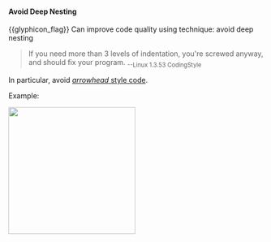 <div id="title">

#### Avoid Deep Nesting

</div>

<span id="prereqs"></span>

<span id="outcomes">{{glyphicon_flag}} Can improve code quality using technique: avoid deep nesting </span>

<div id="body">

>If you need more than 3 levels of indentation, you're screwed anyway, and should fix your program. <sub>--Linux 1.3.53 CodingStyle</sub>

In particular, avoid [_arrowhead_ style code](https://blog.codinghorror.com/flattening-arrow-code/).

<tip-box>

Example:

<img src="{{baseUrl}}/codeQuality/maximiseReadability/basic/avoidDeepNesting/images/arrowheadStyle.png" height="250" />
<p/>

</tip-box>

</div>

<div id="extras">
</div>